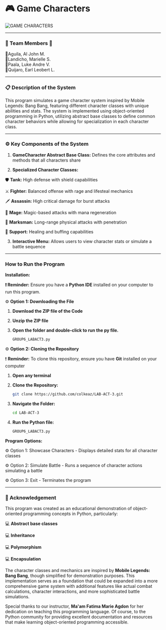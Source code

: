 # **🎮 Game Characters**
![GAME CHARACTERS](https://github.com/user-attachments/assets/1574d908-e466-46a2-b3ca-ae967130979e)

---
### **💚 Team Members 💚**
🔹Aguila, Al John M.<br>
🔹Landicho, Marielle S.<br>
🔹Paala, Luke Andre V.<br>
🔹Quijaro, Earl Leobert L.

---
### **📋 Description of the System**

This program simulates a game character system inspired by Mobile Legends: Bang Bang, featuring different character classes with unique abilities and stats. The system is implemented using object-oriented programming in Python, utilizing abstract base classes to define common character behaviors while allowing for specialization in each character class.

---
### **⚙ Key Components of the System**

1. **GameCharacter Abstract Base Class:** Defines the core attributes and methods that all characters share

2. **Specialized Character Classes:**

🛡️ **Tank:** High defense with shield capabilities

⚔️ **Fighter:** Balanced offense with rage and lifesteal mechanics

🗡️ **Assassin:** High critical damage for burst attacks

🔮 **Mage:** Magic-based attacks with mana regeneration

🏹 **Marksman:** Long-range physical attacks with penetration

🧿 **Support:** Healing and buffing capabilities


3.  **Interactive Menu:** Allows users to view character stats or simulate a battle sequence

---
### **How to Run the Program**
**Installation:**<br>

**❗ Reminder:** Ensure you have a **Python IDE** installed on your computer to run this program.

⚙ **Option 1: Downloading the File**
 
1. **Download the ZIP file of the Code**
  
2. **Unzip the ZIP file**

3. **Open the folder and double-click to run the py file.**
   ```bash
   GROUP6_LABACT3.py
   ```
   
⚙ **Option 2: Cloning the Repository**

❗ **Reminder:** To clone this repository, ensure you have **Git** installed on your computer

1. **Open any terminal**

2. **Clone the Repository:**
   ```bash
   git clone https://github.com/colkeaz/LAB-ACT-3.git
   ```
3. **Navigate the Folder:**
   ``` bash
   cd LAB-ACT-3
   ```
   
4. **Run the Python file:**
   ```bash
   GROUP6_LABACT3.py
   ```
   
**Program Options:**

⚙ Option 1: Showcase Characters - Displays detailed stats for all character classes

⚙ Option 2: Simulate Battle - Runs a sequence of character actions simulating a battle

⚙ Option 3: Exit - Terminates the program

---
### **🔔 Acknowledgement**

This program was created as an educational demonstration of object-oriented programming concepts in Python, particularly:

💻 **Abstract base classes**

💻 **Inheritance**

💻 **Polymorphism**

💻 **Encapsulation**

The character classes and mechanics are inspired by **Mobile Legends: Bang Bang**, though simplified for demonstration purposes. This implementation serves as a foundation that could be expanded into a more comprehensive game system with additional features like actual combat calculations, character interactions, and more sophisticated battle simulations.

Special thanks to our instructor, **Ma'am Fatima Marie Agdon** for her dedication on teaching this programming language. Of course, to the Python community for providing excellent documentation and resources that make learning object-oriented programming accessible.


 
